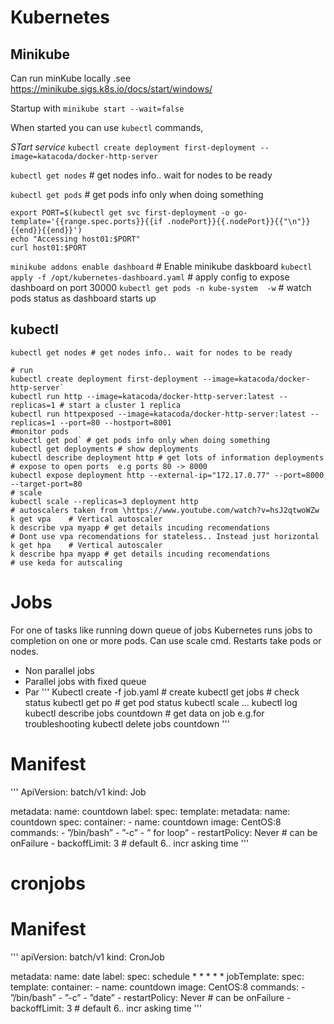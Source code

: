 # Kubernetes

## Minikube
Can run minKube locally .see https://minikube.sigs.k8s.io/docs/start/windows/

Startup with 
`minikube start --wait=false`

When started you can use ``kubectl`` commands,

*STart service*
`kubectl create deployment first-deployment --image=katacoda/docker-http-server`

`kubectl get nodes` # get nodes info.. wait for nodes to be ready

`kubectl get pods` # get pods info only when doing something

```
export PORT=$(kubectl get svc first-deployment -o go-template='{{range.spec.ports}}{{if .nodePort}}{{.nodePort}}{{"\n"}}{{end}}{{end}}')
echo "Accessing host01:$PORT"
curl host01:$PORT
```

`minikube addons enable dashboard` # Enable minikube daskboard
`kubectl apply -f /opt/kubernetes-dashboard.yaml` # apply config to expose dashboard on port 30000
`kubectl get pods -n kube-system  -w` # watch pods status as dashboard starts up

## kubectl

```
kubectl get nodes # get nodes info.. wait for nodes to be ready

# run
kubectl create deployment first-deployment --image=katacoda/docker-http-server`
kubectl run http --image=katacoda/docker-http-server:latest --replicas=1 # start a cluster 1 replica
kubectl run httpexposed --image=katacoda/docker-http-server:latest --replicas=1 --port=80 --hostport=8001
#monitor pods
kubectl get pod` # get pods info only when doing something
kubectl get deployments # show deployments
kubectl describe deployment http # get lots of information deployments
# expose to open ports  e.g ports 80 -> 8000
kubectl expose deployment http --external-ip="172.17.0.77" --port=8000 --target-port=80
# scale
kubectl scale --replicas=3 deployment http
# autoscalers taken from \https://www.youtube.com/watch?v=hsJ2qtwoWZw
k get vpa    # Vertical autoscaler
k describe vpa myapp # get details incuding recomendations
# Dont use vpa recomendations for stateless.. Instead just horizontal
k get hpa    # Vertical autoscaler
k describe hpa myapp # get details incuding recomendations
# use keda for autscaling

```

# Jobs
For one of tasks like running down queue of jobs
Kubernetes runs jobs to completion on one or more pods. Can use scale cmd. Restarts take pods or nodes.
* Non parallel jobs
* Parallel jobs with fixed queue
* Par
'''
Kubectl create -f job.yaml # create
kubectl get jobs # check status
kubectl get po # get pod status
kubectl scale ...
kubectl log <pod name>
kubectl describe jobs countdown # get data on job e.g.for troubleshooting
kubectl delete jobs countdown
'''

 # Manifest
'''
ApiVersion: batch/v1
kind: Job

metadata:
  name: countdown
  label:
spec:
  template:
    metadata:
      name: countdown
    spec:
      container:
        - name: countdown
          image: CentOS:8
          commands:
            - ”/bin/bash”
            - ”-c”
            - ” for loop”
            - restartPolicy: Never     # can be onFailure
            - backoffLimit: 3 # default 6.. incr asking time
'''


# cronjobs



 # Manifest
'''
apiVersion: batch/v1
kind: CronJob

metadata:
  name: date
  label:
spec:
  schedule * * * * *
  jobTemplate:
    spec:
      template:
        container:
        - name: countdown
          image: CentOS:8
          commands:
            - ”/bin/bash”
            - ”-c”
            - ”date”
            - restartPolicy: Never     # can be onFailure
            - backoffLimit: 3 # default 6.. incr asking time
'''

